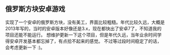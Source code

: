 ## 俄罗斯方块安卓游戏

实现了一个安卓的俄罗斯方块，没有美工，界面比较粗糙。年代比较久远，大概是2013年写的，当时的安卓版本好像还是3.x，现在都快出了安卓7了，不知道我的项目还能不能运行。
想维护更新一下这个项目，但是年代久远，当年业余时间学得安卓开发基本都忘掉了，有点拾不起来的感觉。
不过等过段时间稳定了的话，会考虑更新一下 :)。

